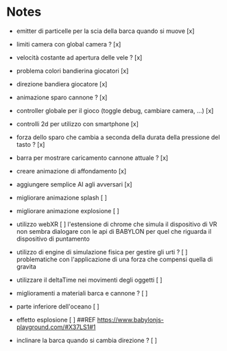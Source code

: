 # Notes

- emitter di particelle per la scia della barca quando si muove [x]

- limiti camera con global camera ? [x]

- velocità costante ad apertura delle vele ? [x]

- problema colori bandierina giocatori [x]

- direzione bandiera giocatore [x]

- animazione sparo cannone ? [x]

- controller globale per il gioco (toggle debug, cambiare camera, ...) [x]

- controlli 2d per utilizzo con smartphone [x]

- forza dello sparo che cambia a seconda della durata della pressione del tasto ? [x]

- barra per mostrare caricamento cannone attuale ? [x]

- creare animazione di affondamento [x]

- aggiungere semplice AI agli avversari [x]







- migliorare animazione splash [ ]

- migliorare animazione explosione [ ]



- utilizzo webXR [ ] 
    l'estensione di chrome che simula il dispositivo di VR non sembra dialogare con le api di BABYLON per quel che riguarda il dispositivo di puntamento


- utilizzo di engine di simulazione fisica per gestire gli urti ? [ ]
    problematiche con l'applicazione di una forza che compensi quella di gravita







- utilizzare il deltaTime nei movimenti degli oggetti [ ]

- miglioramenti a materiali barca e cannone ? [ ]

- parte inferiore dell'oceano [ ]

- effetto esplosione [ ]
    ##REF https://www.babylonjs-playground.com/#X37LS1#1

- inclinare la barca quando si cambia direzione ? [ ]




